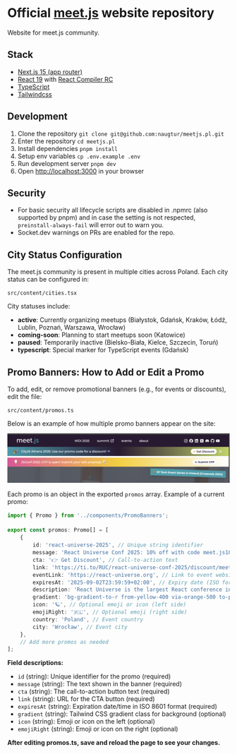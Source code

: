 # Official [meet.js](https://meetjs.pl) website repository

Website for meet.js community.

## Stack

- [Next.js 15 (app router)](https://nextjs.org/docs)
- [React 19](https://react.dev/) with [React Compiler RC](https://react.dev/blog/2025/04/21/react-compiler-rc)
- [TypeScript](https://www.typescriptlang.org/docs)
- [Tailwindcss](https://tailwindcss.com/docs)

## Development

1. Clone the repository `git clone git@github.com:naugtur/meetjs.pl.git`
2. Enter the repository `cd meetjs.pl`
3. Install dependencies `pnpm install`
4. Setup env variables `cp .env.example .env`
5. Run development server `pnpm dev`
6. Open [http://localhost:3000](http://localhost:3000) in your browser

## Security

- For basic security all lifecycle scripts are disabled in .npmrc (also supported by pnpm) and in case the setting is not respected, `preinstall-always-fail` will error out to warn you.
- Socket.dev warnings on PRs are enabled for the repo.

## City Status Configuration

The meet.js community is present in multiple cities across Poland. Each city status can be configured in:

```
src/content/cities.tsx
```

City statuses include:
- **active**: Currently organizing meetups (Białystok, Gdańsk, Kraków, Łódź, Lublin, Poznań, Warszawa, Wrocław)
- **coming-soon**: Planning to start meetups soon (Katowice)
- **paused**: Temporarily inactive (Bielsko-Biała, Kielce, Szczecin, Toruń)
- **typescript**: Special marker for TypeScript events (Gdańsk)

## Promo Banners: How to Add or Edit a Promo

To add, edit, or remove promotional banners (e.g., for events or discounts), edit the file:

```
src/content/promos.ts
```

Below is an example of how multiple promo banners appear on the site:

![Example of multiple promo banners in meet.js website navigation, showing CityJS Athens, JSConf CFP, and Crossweb 2024 banners](docs/promo-banners-example.png)

Each promo is an object in the exported `promos` array. Example of a current promo:

```ts
import { Promo } from '../components/PromoBanners';

export const promos: Promo[] = [
	{
		id: 'react-universe-2025', // Unique string identifier
		message: 'React Universe Conf 2025: 10% off with code meet.js10!', // Banner message
		cta: '👉 Get Discount', // Call-to-action text
		link: 'https://ti.to/RUC/react-universe-conf-2025/discount/meet.js10', // Link for CTA
		eventLink: 'https://react-universe.org', // Link to event website
		expiresAt: '2025-09-02T23:59:59+02:00', // Expiry date (ISO format)
		description: 'React Universe is the largest React conference in Central Europe...', // Full description
		gradient: 'bg-gradient-to-r from-yellow-400 via-orange-500 to-pink-500', // Optional Tailwind gradient class
		icon: '🪐', // Optional emoji or icon (left side)
		emojiRight: '🇵🇱', // Optional emoji (right side)
		country: 'Poland', // Event country
		city: 'Wrocław', // Event city
	},
	// Add more promos as needed
];
```

**Field descriptions:**

- `id` (string): Unique identifier for the promo (required)
- `message` (string): The text shown in the banner (required)
- `cta` (string): The call-to-action button text (required)
- `link` (string): URL for the CTA button (required)
- `expiresAt` (string): Expiration date/time in ISO 8601 format (required)
- `gradient` (string): Tailwind CSS gradient class for background (optional)
- `icon` (string): Emoji or icon on the left (optional)
- `emojiRight` (string): Emoji or icon on the right (optional)

**After editing promos.ts, save and reload the page to see your changes.**
